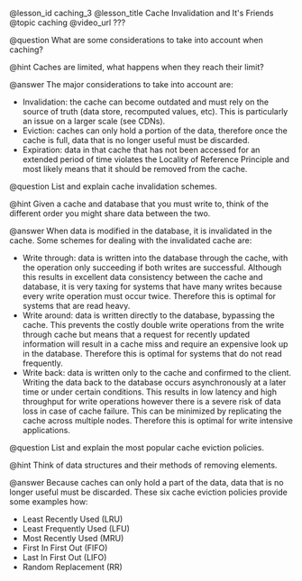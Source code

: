 @lesson_id
caching_3
@lesson_title
Cache Invalidation and It's Friends
@topic
caching
@video_url
???

@question
What are some considerations to take into account when caching?

@hint
Caches are limited, what happens when they reach their limit?

@answer
The major considerations to take into account are: 
- Invalidation: the cache can become outdated and must rely on the source of truth (data store, recomputed values, etc). This is particularly an issue on a larger scale (see CDNs).
- Eviction: caches can only hold a portion of the data, therefore once the cache is full, data that is no longer useful must be discarded.
- Expiration: data in that cache that has not been accessed for an extended period of time violates the Locality of Reference Principle and most likely means that it should be removed from the cache.

@question
List and explain cache invalidation schemes.

@hint
Given a cache and database that you must write to, think of the different order you might share data between the two.

@answer
When data is modified in the database, it is invalidated in the cache. Some schemes for dealing with the invalidated cache are:
- Write through: data is written into the database through the cache, with the operation only succeeding if both writes are successful. Although this results in excellent data consistency between the cache and database, it is very taxing for systems that have many writes because every write operation must occur twice. Therefore this is optimal for systems that are read heavy.
- Write around: data is written directly to the database, bypassing the cache. This prevents the costly double write operations from the write through cache but means that a request for recently updated information will result in a cache miss and require an expensive look up in the database. Therefore this is optimal for systems that do not read frequently.
- Write back: data is written only to the cache and confirmed to the client. Writing the data back to the database occurs asynchronously at a later time or under certain conditions. This results in low latency and high throughput for write operations however there is a severe risk of data loss in case of cache failure. This can be minimized by replicating the cache across multiple nodes. Therefore this is optimal for write intensive applications.

@question
List and explain the most popular cache eviction policies.

@hint
Think of data structures and their methods of removing elements.

@answer
Because caches can only hold a part of the data, data that is no longer useful must be discarded. These six cache eviction policies provide some examples how:
- Least Recently Used (LRU)
- Least Frequently Used (LFU)
- Most Recently Used (MRU)
- First In First Out (FIFO)
- Last In First Out (LIFO)
- Random Replacement (RR)